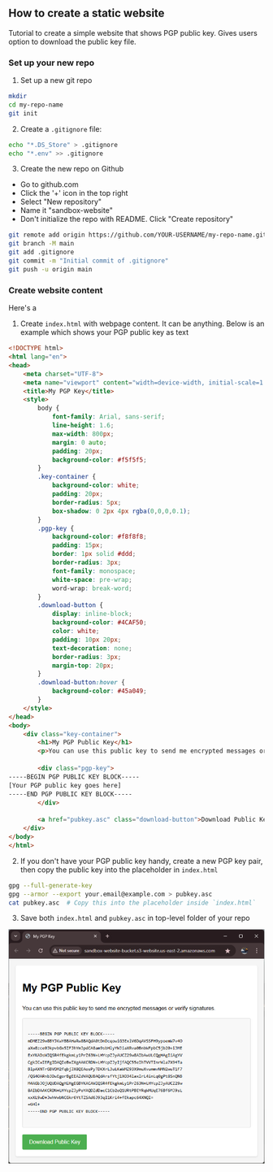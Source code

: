 ## How to create a static website

Tutorial to create a simple website that shows PGP public key.
Gives users option to download the public key file.

### Set up your new repo
1. Set up a new git repo
```sh
mkdir 
cd my-repo-name
git init
```

2. Create a `.gitignore` file:
```sh
echo "*.DS_Store" > .gitignore
echo "*.env" >> .gitignore
```

3. Create the new repo on Github
* Go to github.com
* Click the '+' icon in the top right
* Select "New repository"
* Name it "sandbox-website"
* Don't initialize the repo with README. Click "Create repository"
```sh
git remote add origin https://github.com/YOUR-USERNAME/my-repo-name.git
git branch -M main
git add .gitignore
git commit -m "Initial commit of .gitignore"
git push -u origin main
```

### Create website content
Here's a
1. Create `index.html` with webpage content. It can be anything. Below is an example which shows your PGP public key as text
```html
<!DOCTYPE html>
<html lang="en">
<head>
    <meta charset="UTF-8">
    <meta name="viewport" content="width=device-width, initial-scale=1.0">
    <title>My PGP Key</title>
    <style>
        body {
            font-family: Arial, sans-serif;
            line-height: 1.6;
            max-width: 800px;
            margin: 0 auto;
            padding: 20px;
            background-color: #f5f5f5;
        }
        .key-container {
            background-color: white;
            padding: 20px;
            border-radius: 5px;
            box-shadow: 0 2px 4px rgba(0,0,0,0.1);
        }
        .pgp-key {
            background-color: #f8f8f8;
            padding: 15px;
            border: 1px solid #ddd;
            border-radius: 3px;
            font-family: monospace;
            white-space: pre-wrap;
            word-wrap: break-word;
        }
        .download-button {
            display: inline-block;
            background-color: #4CAF50;
            color: white;
            padding: 10px 20px;
            text-decoration: none;
            border-radius: 3px;
            margin-top: 20px;
        }
        .download-button:hover {
            background-color: #45a049;
        }
    </style>
</head>
<body>
    <div class="key-container">
        <h1>My PGP Public Key</h1>
        <p>You can use this public key to send me encrypted messages or verify signatures.</p>
        
        <div class="pgp-key">
-----BEGIN PGP PUBLIC KEY BLOCK-----
[Your PGP public key goes here]
-----END PGP PUBLIC KEY BLOCK-----
        </div>

        <a href="pubkey.asc" class="download-button">Download Public Key</a>
    </div>
</body>
</html>
```

2. If you don't have your PGP public key handy, create a new PGP key pair, then copy the public key into the placeholder in `index.html`
```sh
gpg --full-generate-key
gpg --armor --export your.email@example.com > pubkey.asc
cat pubkey.asc  # Copy this into the placeholder inside `index.html`
```

3. Save both `index.html` and `pubkey.asc` in top-level folder of your repo


![pgp-website](pgp-website.png)
